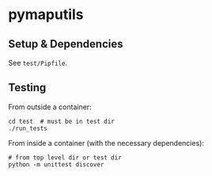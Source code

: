 # pymaputils

## Setup & Dependencies
See `test/Pipfile`.

## Testing
From outside a container:
```
cd test  # must be in test dir
./run_tests
```
From inside a container (with the necessary dependencies):
```
# from top level dir or test dir
python -m unittest discover
```